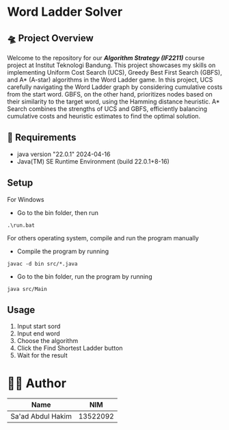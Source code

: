 # Word Ladder Solver

## 🛸 Project Overview
Welcome to the repository for our ***Algorithm Strategy (IF2211)*** course project at Institut Teknologi Bandung. This project showcases my skills on implementing Uniform Cost Search (UCS), Greedy Best First Search (GBFS), and A* (A-star) algorithms in the Word Ladder game. In this project, UCS carefully navigating the Word Ladder graph by considering cumulative costs from the start word. GBFS, on the other hand, prioritizes nodes based on their similarity to the target word, using the Hamming distance heuristic. A* Search combines the strengths of UCS and GBFS, efficiently balancing cumulative costs and heuristic estimates to find the optimal solution.

## 📝 Requirements
* java version "22.0.1" 2024-04-16
* Java(TM) SE Runtime Environment (build 22.0.1+8-16)

## Setup
For Windows

- Go to the bin folder, then run

```
.\run.bat
```

For others operating system, compile and run the program manually

- Compile the program by running

```
javac -d bin src/*.java
```

- Go to the bin folder, run the program by running

```
java src/Main
```

## Usage
1. Input start sord
2. Input end word
3. Choose the algorithm
4. Click the Find Shortest Ladder button
5. Wait for the result

# 🤵🏻 Author
| Name                           	| NIM      	|
|----------------------------------	|----------	|
| Sa'ad Abdul Hakim              	| 13522092 	|